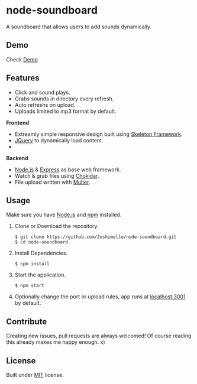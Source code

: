 # node-soundboard
A soundboard that allows users to add sounds dynamically.

## Demo
Check [Demo](https://joshimello.github.io/node-soundboard/)

## Features
- Click and sound plays.
- Grabs sounds in directory every refresh.
- Auto refreshs on upload.
- Uploads limited to mp3 format by default.

**Frontend**
- Extreamly simple responsive design built using [Skeleton Framework](https://github.com/skeleton-framework/skeleton-framework).
- [JQuery](https://github.com/jquery/jquery) to dynamically load content.
- 

**Backend**
- [Node.js](https://github.com/nodejs/node) & [Express](https://github.com/expressjs/express) as base web framework.
- Watch & grab files using [Chokidar](https://github.com/paulmillr/chokidar).
- File upload written with [Multer](https://github.com/expressjs/multer).

## Usage
Make sure you have [Node.js](https://nodejs.org/en/) and [npm](https://www.npmjs.com) installed.

1. Clone or Download the repository.

	```
	$ git clone https://github.com/Joshimello/node-soundboard.git
	$ cd node-soundboard
	```
2. Install Dependencies.

	```
	$ npm install
	```
3. Start the application.

	```
	$ npm start
	```
4. Optionally change the port or upload rules, app runs at [localhost:3001](localhost:3001) by default.

## Contribute
Creating new issues, pull requests are always welcomed!
Of course reading this already makes me happy enough. x)

## License
Built under [MIT](http://www.opensource.org/licenses/mit-license.php) license.
